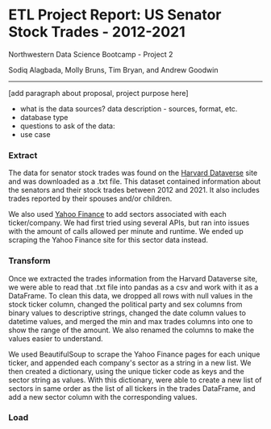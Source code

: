 
# ETL Project Report: US Senator Stock Trades - 2012-2021

Northwestern Data Science Bootcamp - Project 2

Sodiq Alagbada, Molly Bruns, Tim Bryan, and Andrew Goodwin

---

[add paragraph about proposal, project purpose here]
- what is the data sources? data description - sources, format, etc.
- database type
- questions to ask of the data:
- use case

### Extract

The data for senator stock trades was found on the [Harvard Dataverse](https://dataverse.harvard.edu/dataset.xhtml?persistentId=doi:10.7910/DVN/XPDSYQ) site and was downloaded as a .txt file. This dataset contained information about the senators and their stock trades between 2012 and 2021. It also includes trades reported by their spouses and/or children.

We also used [Yahoo Finance](https://finance.yahoo.com/) to add sectors associated with each ticker/company. We had first tried using several APIs, but ran into issues with the amount of calls allowed per minute and runtime. We ended up scraping the Yahoo Finance site for this sector data instead.

### Transform

Once we extracted the trades information from the Harvard Dataverse site, we were able to read that .txt file into pandas as a csv and work with it as a DataFrame. To clean this data, we dropped all rows with null values in the stock ticker column, changed the political party and sex columns from binary values to descriptive strings, changed the date column values to datetime values, and merged the min and max trades columns into one to show the range of the amount. We also renamed the columns to make the values easier to understand.

We used BeautifulSoup to scrape the Yahoo Finance pages for each unique ticker, and appended each company's sector as a string in a new list. We then created a dictionary, using the unique ticker code as keys and the sector string as values. With this dictionary, were able to create a new list of sectors in same order as the list of all tickers in the trades DataFrame, and add a new sector column with the corresponding values.

### Load


